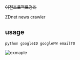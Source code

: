 ~~이전프로젝트정리~~

ZDnet news crawler

## usage
<pre><code>python googleID googlePW emailTO</code></pre>

![exmaple](https://github.com/goofcode/pythonZDnetCrawler/blob/master/img/example.png)
